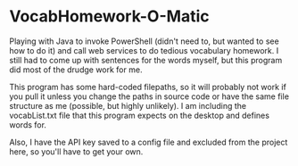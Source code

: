 # VocabHomework-O-Matic

Playing with Java to invoke PowerShell (didn't need to, but wanted to see how to do it) and call web services to do tedious vocabulary homework. I still had to come up with sentences for the words myself, but this program did most of the drudge work for me.

This program has some hard-coded filepaths, so it will probably not work if you pull it unless you change the paths in source code or have the same file structure as me (possible, but highly unlikely). I am including the vocabList.txt file that this program expects on the desktop and defines words for.

Also, I have the API key saved to a config file and excluded from the project here, so you'll have to get your own.
